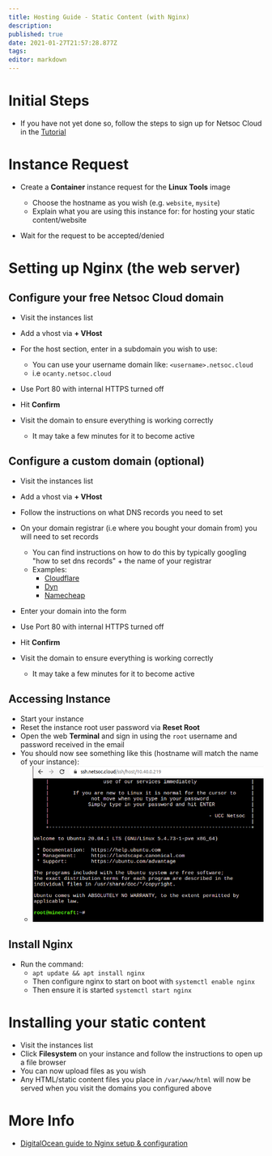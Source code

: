 ```yaml
---
title: Hosting Guide - Static Content (with Nginx)
description: 
published: true
date: 2021-01-27T21:57:28.877Z
tags: 
editor: markdown
---
```



# Initial Steps

* If you have not yet done so, follow the steps to sign up for Netsoc Cloud in the [Tutorial](/services/tutorial)

# Instance Request

* Create a **Container** instance request for the **Linux Tools** image
	* Choose the hostname as you wish (e.g. `website`, `mysite`)
  * Explain what you are using this instance for: for hosting your static content/website
  
* Wait for the request to be accepted/denied

# Setting up Nginx (the web server)

## Configure your free Netsoc Cloud domain

* Visit the instances list
* Add a vhost via **+ VHost**
* For the host section, enter in a subdomain you wish to use:
	* You can use your username domain like: `<username>.netsoc.cloud`
  	* i.e `ocanty.netsoc.cloud`
    
* Use Port 80 with internal HTTPS turned off
* Hit **Confirm**

* Visit the domain to ensure everything is working correctly
	* It may take a few minutes for it to become active

## Configure a custom domain (optional)

* Visit the instances list
* Add a vhost via **+ VHost**
* Follow the instructions on what DNS records you need to set

* On your domain registrar (i.e where you bought your domain from) you will need to set records
	* You can find instructions on how to do this by typically googling "how to set dns records" + the name of your registrar
  	* Examples:
    	* [Cloudflare](https://www.cloudflare.com/learning/dns/dns-records/)
      * [Dyn](https://help.dyn.com/setting-up-dns-for-your-new-website/)
      * [Namecheap](https://www.namecheap.com/support/knowledgebase/article.aspx/434/2237/how-do-i-set-up-host-records-for-a-domain/)
      
* Enter your domain into the form
* Use Port 80 with internal HTTPS turned off
* Hit **Confirm**

* Visit the domain to ensure everything is working correctly
	* It may take a few minutes for it to become active

## Accessing Instance

* Start your instance
* Reset the instance root user password via **Reset Root**
* Open the web **Terminal** and sign in using the `root` username and password received in the email
* You should now see something like this (hostname will match the name of your instance):
	* ![tutorial-minecraft.png](/assets/cloud/tutorial-minecraft.png)
  
## Install Nginx

* Run the command:
	* `apt update && apt install nginx`
  * Then configure nginx to start on boot with `systemctl enable nginx`
  * Then ensure it is started `systemctl start nginx`


# Installing your static content

* Visit the instances list
* Click **Filesystem** on your instance and follow the instructions to open up a file browser
* You can now upload files as you wish
* Any HTML/static content files you place in `/var/www/html` will now be served when you visit the domains you configured above


  
# More Info

* [DigitalOcean guide to Nginx setup & configuration](https://www.digitalocean.com/community/tutorials/nginx-essentials-installation-and-configuration-troubleshooting)

 
